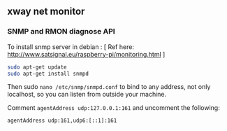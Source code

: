 ## xway net monitor
### SNMP and RMON diagnose API

To install snmp server in debian :
[ Ref here: http://www.satsignal.eu/raspberry-pi/monitoring.html ]

```bash
sudo apt-get update
sudo apt-get install snmpd 
```

Then sudo `nano /etc/snmp/snmpd.conf` to bind to any address, not only localhost, so you can listen from outside your machine.

Comment `agentAddress udp:127.0.0.1:161` and uncomment the following:

```
agentAddress udp:161,udp6:[::1]:161
```